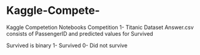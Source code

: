 # Kaggle-Compete-
Kaggle Competetion Notebooks 
Competition 1- Titanic Dataset
Answer.csv consists of PassengerID and predicted values for Survived 

Survived is binary 
1- Survived 
0- Did not survive 
